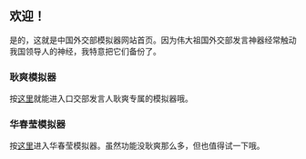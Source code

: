 ## 欢迎！

是的，这就是中国外交部模拟器网站首页。因为伟大祖国外交部发言神器经常触动我国领导人的神经，我特意把它们备份了。

### 耿爽模拟器

按[这里](https://wlhcode.github.io/prcos/gengshuang/)就能进入口交部发言人耿爽专属的模拟器哦。

### 华春莹模拟器

按[这里](https://wlhcode.github.io/prcos/huachunying/)进入华春莹模拟器。虽然功能没耿爽那么多，但也值得试一下哦。
